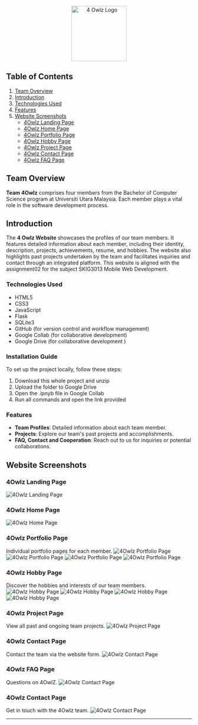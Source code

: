 <p align="center">
  <img src="Screenshots/logo.png" alt="4 Owlz Logo" width="150" height="150"/>
</p>

## Table of Contents
1. [Team Overview](#team-overview)
2. [Introduction](#introduction)
3. [Technologies Used](#technologies-used)
4. [Features](#features)
5. [Website Screenshots](#website-screenshots)
   - [4Owlz Landing Page](#4owlz-landing-page)
   - [4Owlz Home Page](#4owlz-home-page)
   - [4Owlz Portfolio Page](#4owlz-portfolio-page)
   - [4Owlz Hobby Page](#4owlz-hobby-page)
   - [4Owlz Project Page](#4owlz-project-page)
   - [4Owlz Contact Page](#4owlz-contact-page)
   - [4Owlz FAQ Page](#4owlz-faq-page)


## Team Overview

**Team 4Owlz** comprises four members from the Bachelor of Computer Science program at Universiti Utara Malaysia. Each member plays a vital role in the software development process.

## Introduction

The **4 Owlz Website** showcases the profiles of our team members. It features detailed information about each member, including their identity, description, projects, achievements, resume, and hobbies. The website also highlights past projects undertaken by the team and facilitates inquiries and contact through an integrated platform.
This website is aligned with the assignment02 for the subject SKIG3013 Mobile Web Development.

### Technologies Used
- HTML5
- CSS3
- JavaScript
- Flask
- SQLite3
- GitHub (for version control and workflow management)
- Google Collab (for collaborative development)
- Google Drive (for collaborative development )

### Installation Guide

To set up the project locally, follow these steps:
1. Download this whole project and unzip
2. Upload the folder to Google Drive
3. Open the .ipnyb file in Google Collab
4. Run all commands and open the link provided


### Features

- **Team Profiles**: Detailed information about each team member.
- **Projects**: Explore our team's past projects and accomplishments.
- **FAQ, Contact and Cooperation**: Reach out to us for inquiries or potential collaborations.

## Website Screenshots

### 4Owlz Landing Page
![4Owlz Landing Page](Screenshots/LandPage.png)

### 4Owlz Home Page
![4Owlz Home Page](Screenshots/HomePage.png)

### 4Owlz Portfolio Page
Individual portfolio pages for each member.
![4Owlz Portfolio Page](Screenshots/ResumePage-TL.png)
![4Owlz Portfolio Page](Screenshots/ResumePage-KM.png)
![4Owlz Portfolio Page](Screenshots/ResumePage-WJ.png)
![4Owlz Portfolio Page](Screenshots/ResumePage-DS.png)

### 4Owlz Hobby Page
Discover the hobbies and interests of our team members.
![4Owlz Hobby Page](Screenshots/HobbyPage-TL.png)
![4Owlz Hobby Page](Screenshots/HobbyPage-KM.png)
![4Owlz Hobby Page](Screenshots/HobbyPage-WJ.png)
![4Owlz Hobby Page](Screenshots/HobbyPage-DS.png)

### 4Owlz Project Page
View all past and ongoing team projects.
![4Owlz Project Page](Screenshots/ProjectPage.png)

### 4Owlz Contact Page
Contact the team via the website form.
![4Owlz Contact Page](Screenshots/ContactPage.png)

### 4Owlz FAQ Page
Questions on 4OwlZ.
![4Owlz Contact Page](Screenshots/FAQPage.png)

### 4Owlz Contact Page
Get in touch with the 4Owlz team.
![4Owlz Contact Page](Screenshots/ContactPage.png)

---
